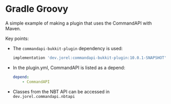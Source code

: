 # Gradle Groovy

A simple example of making a plugin that uses the CommandAPI with Maven.

Key points:

- The `commandapi-bukkit-plugin` dependency is used:

  ```groovy
  implementation 'dev.jorel:commandapi-bukkit-plugin:10.0.1-SNAPSHOT'
  ```

- In the plugin.yml, CommandAPI is listed as a depend:

  ```yaml
  depend:
      - CommandAPI
  ```

- Classes from the NBT API can be accessed in `dev.jorel.commandapi.nbtapi`
